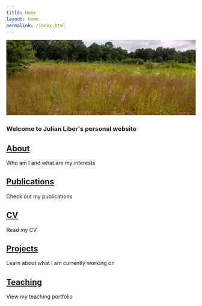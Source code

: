 ```yaml
---
title: Home
layout: home
permalink: /index.html
---
```

![Northwest Ohio prairie in mid August](/images/prairie.jpg)

### Welcome to Julian Liber's personal website

## [About](./about/)
Who am I and what are my interests

## [Publications](./publications/)
Check out my publications

## [CV](./CV/)
Read my CV

## [Projects](./projects/)
Learn about what I am currently working on

## [Teaching](./teaching/)
View my teaching portfolio
